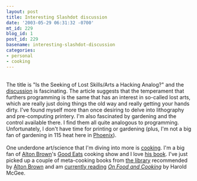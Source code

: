 ```yaml
---
layout: post
title: Interesting Slashdot discussion
date: '2003-05-29 06:31:32 -0700'
mt_id: 229
blog_id: 1
post_id: 229
basename: interesting-slashdot-discussion
categories:
- personal
- cooking
---
```

<br />The title is "Is the Seeking of Lost Skills/Arts a Hacking Analog?" and the <a href="http://ask.slashdot.org/article.pl?sid=03/05/22/2247200&amp;mode=thread&amp;tid=146&amp;tid=188&amp;tid=192&amp;tid=99">discussion</a> is fascinating. The article suggests that the temperament that furthers programming is the same that has an interest in so-called lost arts, which are really just doing things the old way and really getting your hands dirty. I've found myself more than once desiring to delve into lithography and pre-computing printery. I'm also fascinated by gardening and the control available there. I find them all quite analogous to programming. Unfortunately, I don't have time for printing or gardening (plus, I'm not a big fan of gardening in 115 heat here in <a href="/values/places/phoenix.cfm">Phoenix</a>).<br /><br />One underdone art/science that I'm diving into more is <a href="http://www.kuro5hin.org/story/2002/6/14/1416/80193">cooking</a>. I'm a big fan of <a href="/values/people/altonbrown.cfm">Alton Brown</a>'s <a href="http://www.foodnetwork.com/food/show_ea/0,1976,FOOD_9956,00.html">Good Eats</a> cooking show and I love <a href="http://www.amazon.com/exec/obidos/ASIN/1584790830/bbrown-20/ref=nosim/" title="Amazon link">his book</a>. I've just picked up a couple of meta-cooking books from <a href="http://www.phoenixpubliclibrary.org/">the library</a> recommended by <a href="http://www.altonbrown.com/">Alton Brown</a> and am <a href="/lists/currentreading.cfm">currently reading</a> <a href="http://www.amazon.com/exec/obidos/ASIN/0684843285/bbrown-20/ref=nosim/" title="Amazon link"><cite>On Food and Cooking</cite></a> by Harold McGee.<br /><br /><br />
